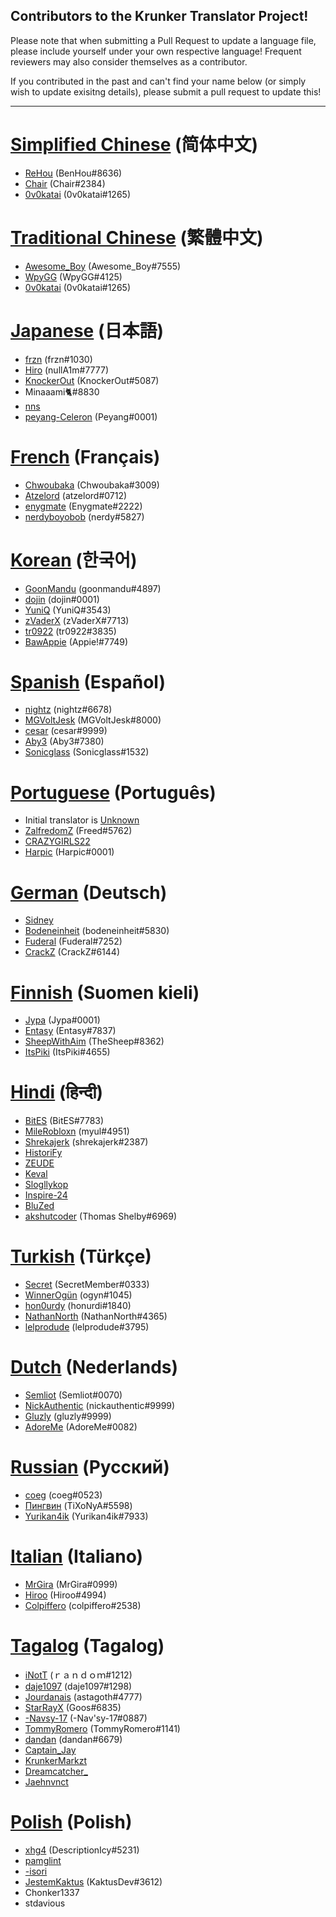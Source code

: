 ## Contributors to the Krunker Translator Project!

Please note that when submitting a Pull Request to update a language file, please include yourself under your own respective language! Frequent reviewers may also consider themselves as a contributor.

If you contributed in the past and can't find your name below (or simply wish to update exisitng details), please submit a pull request to update this!

------

# [Simplified Chinese](https://github.com/mty22/krunker.io-translations/blob/main/zh.js) (简体中文)
* [ReHou](https://krunker.io/social.html?p=profile&q=ReHou) (BenHou#8636)
* [Chair](https://krunker.io/social.html?p=profile&q=AnimeWeebTrash) (Chair#2384)
* [0v0katai](https://krunker.io/social.html?p=profile&q=0v0katai) (0v0katai#1265)

# [Traditional Chinese](https://github.com/mty22/krunker.io-translations/blob/main/zhtr.js) (繁體中文)
* [Awesome_Boy](https://krunker.io/social.html?p=profile&q=Awesome_Boy) (Awesome_Boy#7555)
* [WpyGG](https://krunker.io/social.html?p=profile&q=WpyGG) (WpyGG#4125)
* [0v0katai](https://krunker.io/social.html?p=profile&q=0v0katai) (0v0katai#1265)

# [Japanese](https://github.com/mty22/krunker.io-translations/blob/main/jp.js) (日本語)
* [frzn](https://krunker.io/social.html?p=frzn) (frzn#1030)
* [Hiro](https://krunker.io/social.html?p=Hiro527) (nullA1m#7777)
* [KnockerOut](https://krunker.io/social.html?p=profile&q=KnockerOut) (KnockerOut#5087)
* Minaaami🐈#8830
* [nns](https://krunker.io/social.html?p=profile&q=nns__Twitch)
* [peyang-Celeron](https://krunker.io/social.html?p=peyang) (Peyang#0001)

# [French](https://github.com/mty22/krunker.io-translations/blob/main/fr.js) (Français)
* [Chwoubaka](https://krunker.io/social.html?p=Chwoubaka) (Chwoubaka#3009)
* [Atzelord](https://krunker.io/social.html?p=profile&q=Atzelord) (atzelord#0712)
* [enygmate](https://krunker.io/social.html?p=enygmate) (Enygmate#2222)
* [nerdyboyobob](https://krunker.io/social.html?p=profile&q=nerdyboyobob) (nerdy#5827)

# [Korean](https://github.com/mty22/krunker.io-translations/blob/main/kr.js) (한국어)
* [GoonMandu](https://krunker.io/social.html?p=GoonMandu) (goonmandu#4897)
* [dojin](https://krunker.io/social.html?p=profile&q=dojin.) (dojin#0001)
* [YuniQ](https://krunker.io/social.html?p=profile&q=YuniQ) (YuniQ#3543)
* [zVaderX](https://krunker.io/social.html?p=profile&q=zVaderX) (zVaderX#7713)
* [tr0922](https://krunker.io/social.html?p=profile&q=tr0922) (tr0922#3835)
* [BawAppie](https://krunker.io/social.html?p=profile&q=BawAppie) (Appie!#7749)

# [Spanish](https://github.com/mty22/krunker.io-translations/blob/main/es.js) (Español)
* [nightz](https://krunker.io/social.html?p=profile&q=xlNightmare) (nightz#6678)
* [MGVoltJesk](https://krunker.io/social.html?p=profile&q=MGVoltJesk) (MGVoltJesk#8000)
* [cesar](https://krunker.io/social.html?p=profile&q=AMOLAPIJA) (cesar#9999)
* [Aby3](https://krunker.io/social.html?p=profile&q=Aby3) (Aby3#7380)
* [Sonicglass](https://krunker.io/social.html?p=profile&q=Sonicglass) (Sonicglass#1532)

# [Portuguese](https://github.com/mty22/krunker.io-translations/blob/main/pr.js) (Português)
* Initial translator is [Unknown](https://c8.idle.host/sadpepe.png)
* [ZalfredomZ](https://krunker.io/social.html?p=profile&q=ZalfredomZ) (Freed#5762)
* [CRAZYGIRLS22](https://github.com/CRAZYGIRLS22)
* [Harpic](https://krunker.io/social.html?p=profile&q=Harpic) (Harpic#0001)

# [German](https://github.com/mty22/krunker.io-translations/blob/main/de.js) (Deutsch)
* [Sidney](https://krunker.io/social.html?p=profile&q=Sidney)
* [Bodeneinheit](https://krunker.io/social.html?p=profile&q=Bodeneinheit) (bodeneinheit#5830)
* [Fuderal](https://krunker.io/social.html?p=profile&q=zzzrobinzzz) (Fuderal#7252)
* [CrackZ](https://krunker.io/social.html?p=profile&q=CrackZ) (CrackZ#6144)

# [Finnish](https://github.com/mty22/krunker.io-translations/blob/main/fi.js) (Suomen kieli)
* [Jypa](https://krunker.io/social.html?p=profile&q=Jypa) (Jypa#0001)
* [Entasy](https://krunker.io/social.html?p=profile&q=Entasy) (Entasy#7837)
* [SheepWithAim](https://krunker.io/social.html?p=profile&q=SheepWithAim) (TheSheep#8362)
* [ItsPiki](https://krunker.io/social.html?p=profile&q=ItsPiki) (ItsPiki#4655)

# [Hindi](https://github.com/mty22/krunker.io-translations/blob/main/hi.js) (हिन्दी)
* [BitES](https://krunker.io/social.html?p=profile&q=BitES) (BitES#7783)
* [MileRobloxn](https://krunker.io/social.html?p=profile&q=milethebot) (myul#4951)
* [Shrekajerk](https://krunker.io/social.html?p=profile&q=le_hem) (shrekajerk#2387)
* [HistoriFy](https://krunker.io/social.html?p=profile&q=HistoriFy)
* [ZEUDE](https://krunker.io/social.html?p=profile&q=zeude)
* [Keval](https://krunker.io/social.html?p=profile&q=TheDevKeval)
* [Slogllykop](https://krunker.io/social.html?p=profile&q=slogllykop)
* [Inspire-24](https://krunker.io/social.html?p=profile&q=DADDY_AWM)
* [BluZed](https://krunker.io/social.html?p=profile&q=BluZed)
* [akshutcoder](https://krunker.io/social.html?p=profile&q=akshutcoder) (Thomas Shelby#6969)

# [Turkish](https://github.com/mty22/krunker.io-translations/blob/main/tr.js) (Türkçe)
* [Secret](https://krunker.io/social.html?p=profile&q=Secret) (SecretMember#0333)
* [WinnerOgün](https://krunker.io/social.html?p=profile&q=Winner_Ogün) (ogyn#1045)
* [hon0urdy](https://krunker.io/social.html?p=profile&q=onurongunnn) (honurdi#1840)
* [NathanNorth](https://krunker.io/social.html?p=profile&q=Axima) (NathanNorth#4365)
* [lelprodude](https://krunker.io/social.html?p=profile&q=lelprodude) (lelprodude#3795)

# [Dutch](https://github.com/mty22/krunker.io-translations/blob/main/fi.js) (Nederlands)
* [Semliot](https://krunker.io/social.html?p=profile&q=Semliot) (Semliot#0070)
* [NickAuthentic](https://krunker.io/social.html?p=profile&q=NickAuthentic) (nickauthentic#9999)
* [Gluzly](https://krunker.io/social.html?p=profile&q=Gluzly) (gluzly#9999)
* [AdoreMe](https://krunker.io/social.html?p=profile&q=AdoreMe) (AdoreMe#0082)

# [Russian](https://github.com/mty22/krunker.io-translations/blob/main/ru.js) (Русский)
* [coeg](https://krunker.io/social.html?p=profile&q=coeg%E2%A0%80%E2%A0%80) (coeg#0523)
* [Пингвин](https://krunker.io/social.html?p=profile&q=%D0%9F%D0%B8%D0%BD%D0%B3%D0%B2%D0%B8%D0%BD) (TiXoNyA#5598)
* [Yurikan4ik](https://krunker.io/social.html?p=profile&q=Yurikan4ik) (Yurikan4ik#7933)

# [Italian](https://github.com/mty22/krunker.io-translations/blob/main/it.js) (Italiano)
* [MrGira](https://krunker.io/social.html?p=profile&q=MrGira) (MrGira#0999)
* [Hiroo](https://krunker.io/social.html?p=profile&q=Hiroo%2E) (Hiroo#4994)
* [Colpiffero](https://krunker.io/social.html?p=profile&q=colpiffero) (colpiffero#2538)

# [Tagalog](https://github.com/mty22/krunker.io-translations/blob/main/it.js) (Tagalog)
* [iNotT](https://krunker.io/social.html?p=profile&q=iNotT) (ｒａｎｄｏｍ#1212)
* [daje1097](https://krunker.io/social.html?p=profile&q=daje1097) (daje1097#1298)
* [Jourdanais](https://krunker.io/social.html?p=profile&q=Jourdanais) (astagoth#4777)
* [StarRayX](https://krunker.io/social.html?p=profile&q=StarRayX) (Goos#6835)
* [-Navsy-17](https://krunker.io/social.html?p=profile&q=-Navsy-17) (-Nav'sy-17#0887)
* [TommyRomero](https://krunker.io/social.html?p=profile&q=TommyRomero) (TommyRomero#1141)
* [dandan](https://krunker.io/social.html?p=profile&q=DAndanDAn10) (dandan#6679)
* [Captain_Jay](https://krunker.io/social.html?p=profile&q=Captain_Jay)
* [KrunkerMarkzt](https://krunker.io/social.html?p=profile&q=KrunkerMarkzt)
* [Dreamcatcher_](https://krunker.io/social.html?p=profile&q=Dreamcatcher_)
* [Jaehnvnct](https://krunker.io/social.html?p=profile&q=Jaehnout)

# [Polish](https://github.com/mty22/krunker.io-translations/blob/main/pl.js) (Polish)
* [xhg4](https://krunker.io/social.html?p=profile&q=xhg4) (DescriptionIcy#5231)
* [pamglint](https://krunker.io/social.html?p=profile&q=pamglint)
* [-isori](https://krunker.io/social.html?p=profile&q=-Isori)
* [JestemKaktus](https://krunker.io/social.html?p=profile&q=JestemKaktus) (KaktusDev#3612)
* Chonker1337
* stdavious

